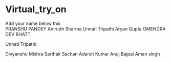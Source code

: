 # Virtual_try_on  
Add your name below this  
PRANSHU PANDEY
Anirudh Sharma
Unnati Tripathi
Aryan Gupta 
OMENDRA DEV BHATT

Unnati Tripathi  

Divyanshu Mishra
Sarthak Sachan 
Adarsh Kumar  Anuj Bajpai
Aman singh
